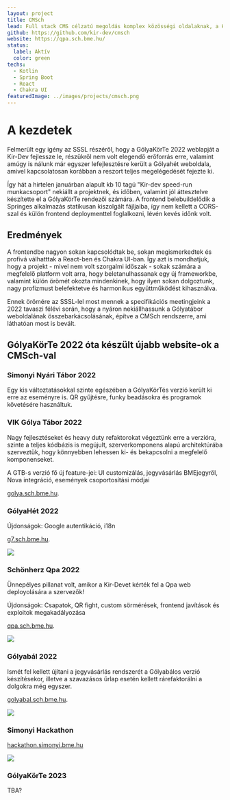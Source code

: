 ```yaml
---
layout: project
title: CMSch
lead: Full stack CMS célzatú megoldás komplex közösségi oldalaknak, a Ház eseményeire optimalizálva
github: https://github.com/kir-dev/cmsch
website: https://qpa.sch.bme.hu/
status:
  label: Aktív
  color: green
techs:
  - Kotlin
  - Spring Boot
  - React
  - Chakra UI
featuredImage: ../images/projects/cmsch.png
---
```


# A kezdetek

Felmerült egy igény az SSSL részéről, hogy a GólyaKörTe 2022 weblapját a Kir-Dev fejlessze le, részükről nem volt elegendő erőforrás erre, valamint amúgy is nálunk már egyszer lefejlesztésre került a Gólyahét weboldala, amivel kapcsolatosan korábban a reszort teljes megelégedését fejezte ki.

Így hát a hirtelen januárban alapult kb 10 tagú "Kir-dev speed-run munkacsoport" nekiállt a projektnek, és időben, valamint jól áttesztelve készítette el a GólyaKörTe rendezői számára. A frontend belebuildelődik a Springes alkalmazás statikusan kiszolgált fájljaiba, így nem kellett a CORS-szal és külön frontend deploymenttel foglalkozni, lévén kevés időnk volt.

## Eredmények

A frontendbe nagyon sokan kapcsolódtak be, sokan megismerkedtek és profivá válhatttak a React-ben és Chakra UI-ban. Így azt is mondhatjuk, hogy a projekt - mivel nem volt szorgalmi időszak - sokak számára a megfelelő platform volt arra, hogy beletanulhassanak egy új frameworkbe, valamint külön örömét okozta mindenkinek, hogy ilyen sokan dolgoztunk, nagy profizmust belefektetve és harmonikus együttműködést kihasználva.

Ennek örömére az SSSL-lel most mennek a specifikációs meetingjeink a 2022 tavaszi félévi során, hogy a nyáron nekiállhassunk a Gólyatábor weboldalának összebarkácsolásának, építve a CMSch rendszerre, ami láthatóan most is bevált.

## GólyaKörTe 2022 óta készült újabb website-ok a CMSch-val

### Simonyi Nyári Tábor 2022

Egy kis változtatásokkal szinte egészében a GólyaKörTés verzió került ki erre az eseményre is. QR gyűjtésre, funky beadásokra és programok követésére használtuk.

### VIK Gólya Tábor 2022

Nagy fejlesztéseket és heavy duty refaktorokat végeztünk erre a verzióra, szinte a teljes kódbázis is megújult, szerverkomponens alapú architektúrába szerveztük, hogy könnyebben lehessen ki- és bekapcsolni a megfelelő komponenseket.

A GTB-s verzió fő új feature-jei: UI customizálás, jegyvásárlás BMEjegyről, Nova integráció, események csoportosítási módjai

[golya.sch.bme.hu](https://golya.sch.bme.hu).

### GólyaHét 2022

Újdonságok: Google autentikáció, i18n

[g7.sch.bme.hu](https://g7.sch.bme.hu).

![](https://warp.sch.bme.hu/images/kepernyokep-2022-12-04-033632-png)

### Schönherz Qpa 2022

Ünnepélyes pillanat volt, amikor a Kir-Devet kérték fel a Qpa web deployolására a szervezők!

Újdonságok: Csapatok, QR fight, custom sörmérések, frontend javítások és exploitok megakadályozása

[qpa.sch.bme.hu](https://qpa.sch.bme.hu).

![](https://warp.sch.bme.hu/images/kepernyokep-2022-12-04-034707)

### Gólyabál 2022

Ismét fel kellett újítani a jegyvásárlás rendszerét a Gólyabálos verzió készítésekor, illetve a szavazásos űrlap esetén kellett rárefaktorálni a dolgokra még egyszer.

[golyabal.sch.bme.hu](https://golyabal.sch.bme.hu).

![](https://warp.sch.bme.hu/images/kepernyokep-2022-12-04-035101)

### Simonyi Hackathon

[hackathon.simonyi.bme.hu](https://hackathon.simonyi.bme.hu)

![](https://warp.sch.bme.hu/images/kepernyokep-2022-12-04-033259)

### GólyaKörTe 2023

TBA?
